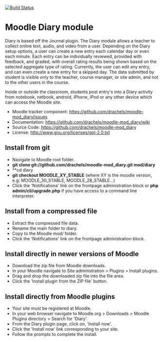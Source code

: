 
[![Build Status](https://travis-ci.org/drachels/moodle-mod_diary.svg?branch=master)](https://travis-ci.org/drachels/moodle-mod_diary)

# Moodle Diary module
Diary is based off the Journal plugin. The Diary module allows a teacher to collect online text, audio, and video from a user. Depending on the Diary setup options, a user can create a new entry each calendar day or even each minute. Each entry can be individually reviewed, provided with feedback, and graded, with overall rating results being shown based on the selected aggregate type of rating. Currently, the user can edit any entry, and can even create a new entry for a skipped day. The data submitted by student is visible only to the teacher, course manager, or site admin, and not to the other users in the course. 

Inside or outside the classroom, students post entry's into a Diary
activity from notebook, netbook, android, iPhone, iPod or any other device
which can access the Moodle site. 

- Moodle tracker component: https://github.com/drachels/moodle-mod_diary/issues
- Documentation: https://github.com/drachels/moodle-mod_diary/wiki
- Source Code: https://github.com/drachels/moodle-mod_diary
- License: http://www.gnu.org/licenses/gpl-2.0.txt

## Install from git
- Navigate to Moodle root folder.
- **git clone git://github.com/drachels/moodle-mod_diary.git mod/diary**
- **cd diary
- **git checkout MOODLE_XY_STABLE** (where XY is the moodle version, e.g: MOODLE_30_STABLE, MOODLE_28_STABLE...)
- Click the 'Notifications' link on the frontpage administration block or **php admin/cli/upgrade.php** if you have access to a command line interpreter.

## Install from a compressed file
- Extract the compressed file data.
- Rename the main folder to diary.
- Copy to the Moodle mod/ folder.
- Click the 'Notifications' link on the frontpage administration block.

## Install directly in newer versions of Moodle
- Download the zip file from Moodle downloads.
- In your Moodle navigate to Site administration > Plugins > Install plugins.
- Drag and drop the downloaded zip file into the file area.
- Click the 'Install plugin from the ZIP file' button.

## Install directly from Moodle plugins
- Your site must be registered at Moodle.
- In your web browser navigate to Moodle.org > Downloads > Moodle Plugins directory > Search for 'Diary'.
- From the Diary plugin page, click on, 'Install now'.
- Click the 'Install now' link corresponding to your site.
- Follow the prompts to complete the install.